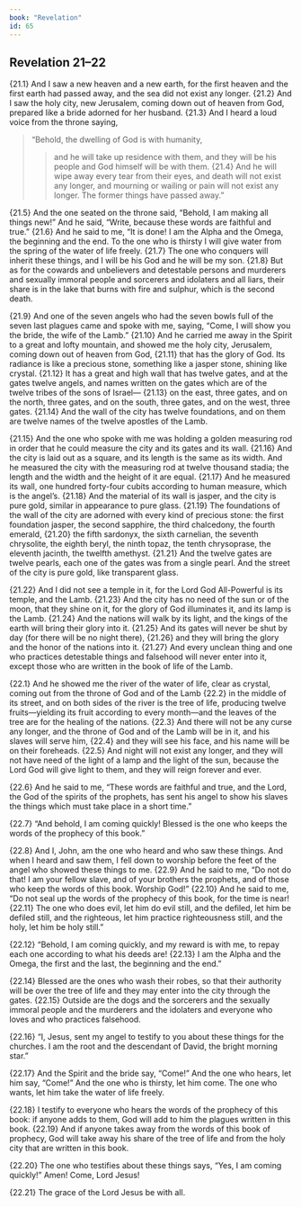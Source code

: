 ```yaml
---
book: "Revelation"
id: 65
---
```


## Revelation 21–22

{21.1} And I saw a new heaven and a new earth, for the first heaven and the first earth had passed away, and the sea did not exist any longer. {21.2} And I saw the holy city, new Jerusalem, coming down out of heaven from God, prepared like a bride adorned for her husband. {21.3} And I heard a loud voice from the throne saying,

> “Behold, the dwelling of God is with humanity,
>> and he will take up residence with them,
> and they will be his people
>> and God himself will be with them.
> {21.4} And he will wipe away every tear from their eyes,
>> and death will not exist any longer,
> and mourning or wailing or pain will not exist any longer.
>> The former things have passed away.”

{21.5} And the one seated on the throne said, “Behold, I am making all things new!” And he said, “Write, because these words are faithful and true.” {21.6} And he said to me, “It is done! I am the Alpha and the Omega, the beginning and the end. To the one who is thirsty I will give water from the spring of the water of life freely. {21.7} The one who conquers will inherit these things, and I will be his God and he will be my son. {21.8} But as for the cowards and unbelievers and detestable persons and murderers and sexually immoral people and sorcerers and idolaters and all liars, their share is in the lake that burns with fire and sulphur, which is the second death.

{21.9} And one of the seven angels who had the seven bowls full of the seven last plagues came and spoke with me, saying, “Come, I will show you the bride, the wife of the Lamb.” {21.10} And he carried me away in the Spirit to a great and lofty mountain, and showed me the holy city, Jerusalem, coming down out of heaven from God, {21.11} that has the glory of God. Its radiance is like a precious stone, something like a jasper stone, shining like crystal. {21.12} It has a great and high wall that has twelve gates, and at the gates twelve angels, and names written on the gates which are of the twelve tribes of the sons of Israel— {21.13} on the east, three gates, and on the north, three gates, and on the south, three gates, and on the west, three gates. {21.14} And the wall of the city has twelve foundations, and on them are twelve names of the twelve apostles of the Lamb.

{21.15} And the one who spoke with me was holding a golden measuring rod in order that he could measure the city and its gates and its wall. {21.16} And the city is laid out as a square, and its length is the same as its width. And he measured the city with the measuring rod at twelve thousand stadia; the length and the width and the height of it are equal. {21.17} And he measured its wall, one hundred forty-four cubits according to human measure, which is the angel’s. {21.18} And the material of its wall is jasper, and the city is pure gold, similar in appearance to pure glass. {21.19} The foundations of the wall of the city are adorned with every kind of precious stone: the first foundation jasper, the second sapphire, the third chalcedony, the fourth emerald, {21.20} the fifth sardonyx, the sixth carnelian, the seventh chrysolite, the eighth beryl, the ninth topaz, the tenth chrysoprase, the eleventh jacinth, the twelfth amethyst. {21.21} And the twelve gates are twelve pearls, each one of the gates was from a single pearl. And the street of the city is pure gold, like transparent glass.

{21.22} And I did not see a temple in it, for the Lord God All-Powerful is its temple, and the Lamb. {21.23} And the city has no need of the sun or of the moon, that they shine on it, for the glory of God illuminates it, and its lamp is the Lamb. {21.24} And the nations will walk by its light, and the kings of the earth will bring their glory into it. {21.25} And its gates will never be shut by day (for there will be no night there), {21.26} and they will bring the glory and the honor of the nations into it. {21.27} And every unclean thing and one who practices detestable things and falsehood will never enter into it, except those who are written in the book of life of the Lamb.

{22.1} And he showed me the river of the water of life, clear as crystal, coming out from the throne of God and of the Lamb {22.2} in the middle of its street, and on both sides of the river is the tree of life, producing twelve fruits—yielding its fruit according to every month—and the leaves of the tree are for the healing of the nations. {22.3} And there will not be any curse any longer, and the throne of God and of the Lamb will be in it, and his slaves will serve him, {22.4} and they will see his face, and his name will be on their foreheads. {22.5} And night will not exist any longer, and they will not have need of the light of a lamp and the light of the sun, because the Lord God will give light to them, and they will reign forever and ever.

{22.6} And he said to me, “These words are faithful and true, and the Lord, the God of the spirits of the prophets, has sent his angel to show his slaves the things which must take place in a short time.”

{22.7} “And behold, I am coming quickly! Blessed is the one who keeps the words of the prophecy of this book.”

{22.8} And I, John, am the one who heard and who saw these things. And when I heard and saw them, I fell down to worship before the feet of the angel who showed these things to me. {22.9} And he said to me, “Do not do that! I am your fellow slave, and of your brothers the prophets, and of those who keep the words of this book. Worship God!” {22.10} And he said to me, “Do not seal up the words of the prophecy of this book, for the time is near! {22.11} The one who does evil, let him do evil still, and the defiled, let him be defiled still, and the righteous, let him practice righteousness still, and the holy, let him be holy still.”

{22.12} “Behold, I am coming quickly, and my reward is with me, to repay each one according to what his deeds are! {22.13} I am the Alpha and the Omega, the first and the last, the beginning and the end.”

{22.14} Blessed are the ones who wash their robes, so that their authority will be over the tree of life and they may enter into the city through the gates. {22.15} Outside are the dogs and the sorcerers and the sexually immoral people and the murderers and the idolaters and everyone who loves and who practices falsehood.

{22.16} “I, Jesus, sent my angel to testify to you about these things for the churches. I am the root and the descendant of David, the bright morning star.”

{22.17} And the Spirit and the bride say, “Come!” And the one who hears, let him say, “Come!” And the one who is thirsty, let him come. The one who wants, let him take the water of life freely.

{22.18} I testify to everyone who hears the words of the prophecy of this book: if anyone adds to them, God will add to him the plagues written in this book. {22.19} And if anyone takes away from the words of this book of prophecy, God will take away his share of the tree of life and from the holy city that are written in this book.

{22.20} The one who testifies about these things says, “Yes, I am coming quickly!” Amen! Come, Lord Jesus!

{22.21} The grace of the Lord Jesus be with all.
